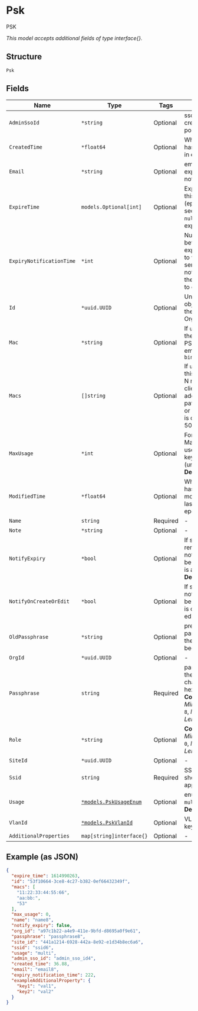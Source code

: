 
# Psk

PSK

*This model accepts additional fields of type interface{}.*

## Structure

`Psk`

## Fields

| Name | Type | Tags | Description |
|  --- | --- | --- | --- |
| `AdminSsoId` | `*string` | Optional | sso id for psk created from psk portal |
| `CreatedTime` | `*float64` | Optional | When the object has been created, in epoch |
| `Email` | `*string` | Optional | email to send psk expiring notifications to |
| `ExpireTime` | `models.Optional[int]` | Optional | Expire time for this PSK key (epoch time in seconds). Default `null` (as no expiration) |
| `ExpiryNotificationTime` | `*int` | Optional | Number of days before psk is expired. Used as to when to start sending reminder notification when the psk is about to expire |
| `Id` | `*uuid.UUID` | Optional | Unique ID of the object instance in the Mist Organnization |
| `Mac` | `*string` | Optional | If `usage`==`single`, the mac that this PSK ties to, empty if `auto-binding` |
| `Macs` | `[]string` | Optional | If `usage`==`macs`, this list contains N number of client mac addresses or mac patterns(11:22:*) or both. This list is capped at 5000 |
| `MaxUsage` | `*int` | Optional | For Org PSK Only. Max concurrent users for this PSK key. Default is 0 (unlimited)<br>**Default**: `0` |
| `ModifiedTime` | `*float64` | Optional | When the object has been modified for the last time, in epoch |
| `Name` | `string` | Required | - |
| `Note` | `*string` | Optional | - |
| `NotifyExpiry` | `*bool` | Optional | If set to true, reminder notification will be sent when psk is about to expire<br>**Default**: `false` |
| `NotifyOnCreateOrEdit` | `*bool` | Optional | If set to true, notification will be sent when psk is created or edited |
| `OldPassphrase` | `*string` | Optional | previous passphrase of the PSK if it has been rotated |
| `OrgId` | `*uuid.UUID` | Optional | - |
| `Passphrase` | `string` | Required | passphrase of the PSK (8-63 character or 64 in hex)<br>**Constraints**: *Minimum Length*: `8`, *Maximum Length*: `64` |
| `Role` | `*string` | Optional | **Constraints**: *Minimum Length*: `0`, *Maximum Length*: `32` |
| `SiteId` | `*uuid.UUID` | Optional | - |
| `Ssid` | `string` | Required | SSID this PSK should be applicable to |
| `Usage` | [`*models.PskUsageEnum`](../../doc/models/psk-usage-enum.md) | Optional | enum: `macs`, `multi`, `single`<br>**Default**: `"multi"` |
| `VlanId` | [`*models.PskVlanId`](../../doc/models/containers/psk-vlan-id.md) | Optional | VLAN for this PSK key |
| `AdditionalProperties` | `map[string]interface{}` | Optional | - |

## Example (as JSON)

```json
{
  "expire_time": 1614990263,
  "id": "53f10664-3ce8-4c27-b382-0ef66432349f",
  "macs": [
    "11:22:33:44:55:66",
    "aa:bb:",
    "53"
  ],
  "max_usage": 0,
  "name": "name8",
  "notify_expiry": false,
  "org_id": "a97c1b22-a4e9-411e-9bfd-d8695a0f9e61",
  "passphrase": "passphrase8",
  "site_id": "441a1214-6928-442a-8e92-e1d34b8ec6a6",
  "ssid": "ssid6",
  "usage": "multi",
  "admin_sso_id": "admin_sso_id4",
  "created_time": 36.88,
  "email": "email8",
  "expiry_notification_time": 222,
  "exampleAdditionalProperty": {
    "key1": "val1",
    "key2": "val2"
  }
}
```

